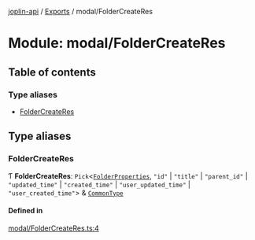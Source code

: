[joplin-api](../README.md) / [Exports](../modules.md) / modal/FolderCreateRes

# Module: modal/FolderCreateRes

## Table of contents

### Type aliases

- [FolderCreateRes](modal_FolderCreateRes.md#foldercreateres)

## Type aliases

### FolderCreateRes

Ƭ **FolderCreateRes**: `Pick`<[`FolderProperties`](../interfaces/modal_FolderProperties.FolderProperties.md), `"id"` \| `"title"` \| `"parent_id"` \| `"updated_time"` \| `"created_time"` \| `"user_updated_time"` \| `"user_created_time"`\> & [`CommonType`](../interfaces/modal_CommonType.CommonType.md)

#### Defined in

[modal/FolderCreateRes.ts:4](https://github.com/rxliuli/joplin-utils/blob/f2c832f/libs/joplin-api/src/modal/FolderCreateRes.ts#L4)
